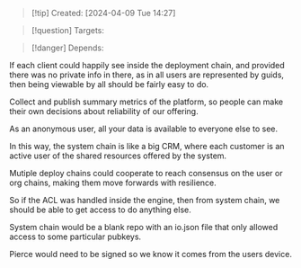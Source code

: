 
>[!tip] Created: [2024-04-09 Tue 14:27]

>[!question] Targets: 

>[!danger] Depends: 

If each client could happily see inside the deployment chain, and provided there was no private info in there, as in all users are represented by guids, then being viewable by all should be fairly easy to do.

Collect and publish summary metrics of the platform, so people can make their own decisions about reliability of our offering.

As an anonymous user, all your data is available to everyone else to see.

In this way, the system chain is like a big CRM, where each customer is an active user of the shared resources offered by the system.

Mutiple deploy chains could cooperate to reach consensus on the user or org chains, making them move forwards with resilience.

So if the ACL was handled inside the engine, then from system chain, we should be able to get access to do anything else.

System chain would be a blank repo with an io.json file that only allowed access to some particular pubkeys.

Pierce would need to be signed so we know it comes from the users device.
